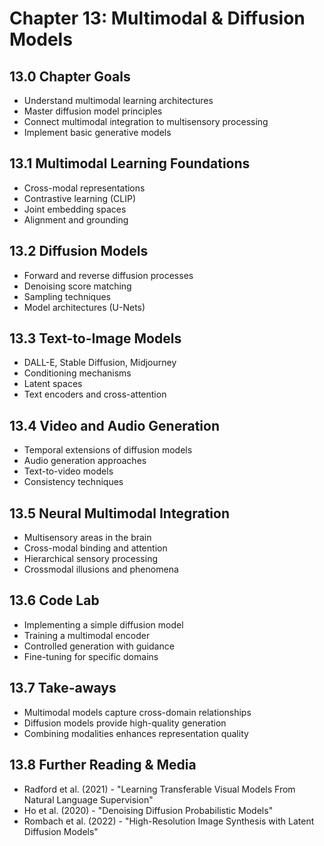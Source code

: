 # Chapter 13: Multimodal & Diffusion Models

## 13.0 Chapter Goals
- Understand multimodal learning architectures
- Master diffusion model principles
- Connect multimodal integration to multisensory processing
- Implement basic generative models

## 13.1 Multimodal Learning Foundations
- Cross-modal representations
- Contrastive learning (CLIP)
- Joint embedding spaces
- Alignment and grounding

## 13.2 Diffusion Models
- Forward and reverse diffusion processes
- Denoising score matching
- Sampling techniques
- Model architectures (U-Nets)

## 13.3 Text-to-Image Models
- DALL-E, Stable Diffusion, Midjourney
- Conditioning mechanisms
- Latent spaces
- Text encoders and cross-attention

## 13.4 Video and Audio Generation
- Temporal extensions of diffusion models
- Audio generation approaches
- Text-to-video models
- Consistency techniques

## 13.5 Neural Multimodal Integration
- Multisensory areas in the brain
- Cross-modal binding and attention
- Hierarchical sensory processing
- Crossmodal illusions and phenomena

## 13.6 Code Lab
- Implementing a simple diffusion model
- Training a multimodal encoder
- Controlled generation with guidance
- Fine-tuning for specific domains

## 13.7 Take-aways
- Multimodal models capture cross-domain relationships
- Diffusion models provide high-quality generation
- Combining modalities enhances representation quality

## 13.8 Further Reading & Media
- Radford et al. (2021) - "Learning Transferable Visual Models From Natural Language Supervision"
- Ho et al. (2020) - "Denoising Diffusion Probabilistic Models"
- Rombach et al. (2022) - "High-Resolution Image Synthesis with Latent Diffusion Models"